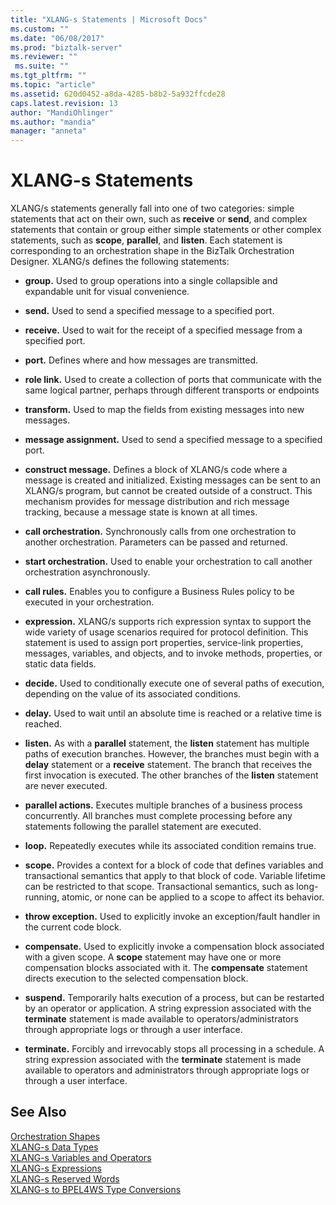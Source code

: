 ```yaml
---
title: "XLANG-s Statements | Microsoft Docs"
ms.custom: ""
ms.date: "06/08/2017"
ms.prod: "biztalk-server"
ms.reviewer: ""
 ms.suite: ""
ms.tgt_pltfrm: ""
ms.topic: "article"
ms.assetid: 620d0452-a8da-4285-b8b2-5a932ffcde28
caps.latest.revision: 13
author: "MandiOhlinger"
ms.author: "mandia"
manager: "anneta"
---
```

# XLANG-s Statements
XLANG/s statements generally fall into one of two categories: simple statements that act on their own, such as **receive** or **send**, and complex statements that contain or group either simple statements or other complex statements, such as **scope**, **parallel**, and **listen**. Each statement is corresponding to an orchestration shape in the BizTalk Orchestration Designer. XLANG/s defines the following statements:  
  
-   **group.** Used to group operations into a single collapsible and expandable unit for visual convenience.  
  
-   **send.** Used to send a specified message to a specified port.  
  
-   **receive.** Used to wait for the receipt of a specified message from a specified port.  
  
-   **port.** Defines where and how messages are transmitted.  
  
-   **role link.** Used to create a collection of ports that communicate with the same logical partner, perhaps through different transports or endpoints  
  
-   **transform.** Used to map the fields from existing messages into new messages.  
  
-   **message assignment.** Used to send a specified message to a specified port.  
  
-   **construct message.** Defines a block of XLANG/s code where a message is created and initialized. Existing messages can be sent to an XLANG/s program, but cannot be created outside of a construct. This mechanism provides for message distribution and rich message tracking, because a message state is known at all times.  
  
-   **call orchestration.** Synchronously calls from one orchestration to another orchestration. Parameters can be passed and returned.  
  
-   **start orchestration.** Used to enable your orchestration to call another orchestration asynchronously.  
  
-   **call rules.** Enables you to configure a Business Rules policy to be executed in your orchestration.  
  
-   **expression.** XLANG/s supports rich expression syntax to support the wide variety of usage scenarios required for protocol definition. This statement is used to assign port properties, service-link properties, messages, variables, and objects, and to invoke methods, properties, or static data fields.  
  
-   **decide.** Used to conditionally execute one of several paths of execution, depending on the value of its associated conditions.  
  
-   **delay.** Used to wait until an absolute time is reached or a relative time is reached.  
  
-   **listen.** As with a **parallel** statement, the **listen** statement has multiple paths of execution branches. However, the branches must begin with a **delay** statement or a **receive** statement. The branch that receives the first invocation is executed. The other branches of the **listen** statement are never executed.  
  
-   **parallel actions.** Executes multiple branches of a business process concurrently. All branches must complete processing before any statements following the parallel statement are executed.  
  
-   **loop.** Repeatedly executes while its associated condition remains true.  
  
-   **scope.** Provides a context for a block of code that defines variables and transactional semantics that apply to that block of code. Variable lifetime can be restricted to that scope. Transactional semantics, such as long-running, atomic, or none can be applied to a scope to affect its behavior.  
  
-   **throw exception.** Used to explicitly invoke an exception/fault handler in the current code block.  
  
-   **compensate.** Used to explicitly invoke a compensation block associated with a given scope. A **scope** statement may have one or more compensation blocks associated with it. The **compensate** statement directs execution to the selected compensation block.  
  
-   **suspend.** Temporarily halts execution of a process, but can be restarted by an operator or application. A string expression associated with the **terminate** statement is made available to operators/administrators through appropriate logs or through a user interface.  
  
-   **terminate.** Forcibly and irrevocably stops all processing in a schedule. A string expression associated with the **terminate** statement is made available to operators and administrators through appropriate logs or through a user interface.  
  
## See Also  
 [Orchestration Shapes](../core/orchestration-shapes.md)   
 [XLANG-s Data Types](../core/xlang-s-data-types.md)   
 [XLANG-s Variables and Operators](../core/xlang-s-variables-and-operators.md)   
 [XLANG-s Expressions](../core/xlang-s-expressions.md)   
 [XLANG-s Reserved Words](../core/xlang-s-reserved-words.md)   
 [XLANG-s to BPEL4WS Type Conversions](../core/xlang-s-to-bpel4ws-type-conversions.md)